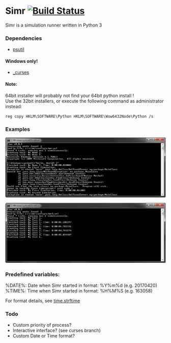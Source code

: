 # Simr [![Build Status](https://travis-ci.org/kompjoefriek/Simr.svg?branch=master)](https://travis-ci.org/kompjoefriek/Simr)


Simr is a simulation runner written in Python 3

### Dependencies  
- [psutil](https://pythonhosted.org/psutil/)

#### Windows only!  
- [\_curses](http://www.lfd.uci.edu/~gohlke/pythonlibs/#curses)

#### Note:  
64bit installer will probably not find your 64bit python install !  
Use the 32bit installers, or execute the following command as administrator instead:
```
reg copy HKLM\SOFTWARE\Python HKLM\SOFTWARE\Wow6432Node\Python /s
```

### Examples  
![example 1](github/Simr_1.png)

![example 2](github/Simr_2.png)

### Predefined variables:

%DATE%: Date when Simr started in format: %Y%m%d (e.g. 20170420)
%TIME%: Time when Simr started in format: %H%M%S (e.g. 163058)

For format details, see [time.strftime](https://docs.python.org/2/library/time.html#time.strftime)

### Todo  
- Custom priority of process?
- Interactive interface? (see curses branch)
- Custom Date or Time format?
